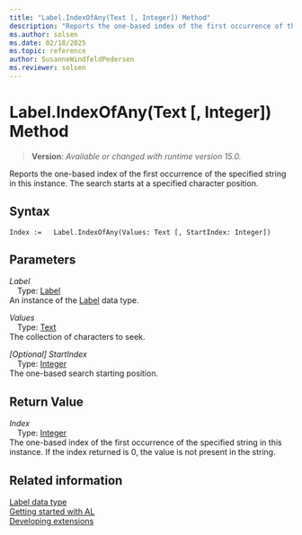 ```yaml
---
title: "Label.IndexOfAny(Text [, Integer]) Method"
description: "Reports the one-based index of the first occurrence of the specified string in this instance."
ms.author: solsen
ms.date: 02/18/2025
ms.topic: reference
author: SusanneWindfeldPedersen
ms.reviewer: solsen
---
```

[//]: # (START>DO_NOT_EDIT)
[//]: # (IMPORTANT:Do not edit any of the content between here and the END>DO_NOT_EDIT.)
[//]: # (Any modifications should be made in the .xml files in the ModernDev repo.)
# Label.IndexOfAny(Text [, Integer]) Method
> **Version**: _Available or changed with runtime version 15.0._

Reports the one-based index of the first occurrence of the specified string in this instance. The search starts at a specified character position.


## Syntax
```AL
Index :=   Label.IndexOfAny(Values: Text [, StartIndex: Integer])
```
## Parameters
*Label*  
&emsp;Type: [Label](label-data-type.md)  
An instance of the [Label](label-data-type.md) data type.  

*Values*  
&emsp;Type: [Text](../text/text-data-type.md)  
The collection of characters to seek.  

*[Optional] StartIndex*  
&emsp;Type: [Integer](../integer/integer-data-type.md)  
The one-based search starting position.  


## Return Value
*Index*  
&emsp;Type: [Integer](../integer/integer-data-type.md)  
The one-based index of the first occurrence of the specified string in this instance. If the index returned is 0, the value is not present in the string.


[//]: # (IMPORTANT: END>DO_NOT_EDIT)
## Related information
[Label data type](label-data-type.md)  
[Getting started with AL](../../devenv-get-started.md)  
[Developing extensions](../../devenv-dev-overview.md)